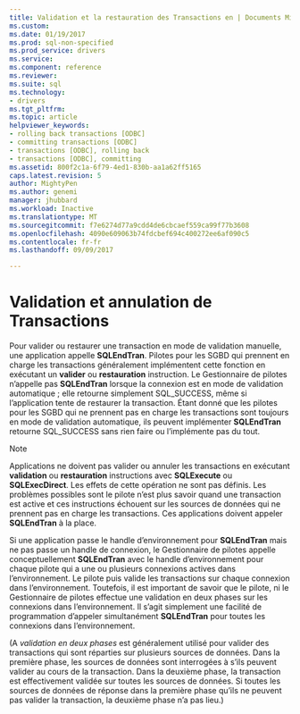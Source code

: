 ```yaml
---
title: Validation et la restauration des Transactions en | Documents Microsoft
ms.custom: 
ms.date: 01/19/2017
ms.prod: sql-non-specified
ms.prod_service: drivers
ms.service: 
ms.component: reference
ms.reviewer: 
ms.suite: sql
ms.technology:
- drivers
ms.tgt_pltfrm: 
ms.topic: article
helpviewer_keywords:
- rolling back transactions [ODBC]
- committing transactions [ODBC]
- transactions [ODBC], rolling back
- transactions [ODBC], committing
ms.assetid: 800f2c1a-6f79-4ed1-830b-aa1a62ff5165
caps.latest.revision: 5
author: MightyPen
ms.author: genemi
manager: jhubbard
ms.workload: Inactive
ms.translationtype: MT
ms.sourcegitcommit: f7e6274d77a9cdd4de6cbcaef559ca99f77b3608
ms.openlocfilehash: 4090e609063b74fdcbef694c400272ee6af090c5
ms.contentlocale: fr-fr
ms.lasthandoff: 09/09/2017

---
```

# <a name="committing-and-rolling-back-transactions"></a>Validation et annulation de Transactions
Pour valider ou restaurer une transaction en mode de validation manuelle, une application appelle **SQLEndTran**. Pilotes pour les SGBD qui prennent en charge les transactions généralement implémentent cette fonction en exécutant un **valider** ou **restauration** instruction. Le Gestionnaire de pilotes n’appelle pas **SQLEndTran** lorsque la connexion est en mode de validation automatique ; elle retourne simplement SQL_SUCCESS, même si l’application tente de restaurer la transaction. Étant donné que les pilotes pour les SGBD qui ne prennent pas en charge les transactions sont toujours en mode de validation automatique, ils peuvent implémenter **SQLEndTran** retourne SQL_SUCCESS sans rien faire ou l’implémente pas du tout.  
  
> [!NOTE]  
>  Applications ne doivent pas valider ou annuler les transactions en exécutant **validation** ou **restauration** instructions avec **SQLExecute** ou **SQLExecDirect**. Les effets de cette opération ne sont pas définis. Les problèmes possibles sont le pilote n’est plus savoir quand une transaction est active et ces instructions échouent sur les sources de données qui ne prennent pas en charge les transactions. Ces applications doivent appeler **SQLEndTran** à la place.  
  
 Si une application passe le handle d’environnement pour **SQLEndTran** mais ne pas passe un handle de connexion, le Gestionnaire de pilotes appelle conceptuellement **SQLEndTran** avec le handle d’environnement pour chaque pilote qui a une ou plusieurs connexions actives dans l’environnement. Le pilote puis valide les transactions sur chaque connexion dans l’environnement. Toutefois, il est important de savoir que le pilote, ni le Gestionnaire de pilotes effectue une validation en deux phases sur les connexions dans l’environnement. Il s’agit simplement une facilité de programmation d’appeler simultanément **SQLEndTran** pour toutes les connexions dans l’environnement.  
  
 (A *validation en deux phases* est généralement utilisé pour valider des transactions qui sont réparties sur plusieurs sources de données. Dans la première phase, les sources de données sont interrogées à s’ils peuvent valider au cours de la transaction. Dans la deuxième phase, la transaction est effectivement validée sur toutes les sources de données. Si toutes les sources de données de réponse dans la première phase qu’ils ne peuvent pas valider la transaction, la deuxième phase n’a pas lieu.)

